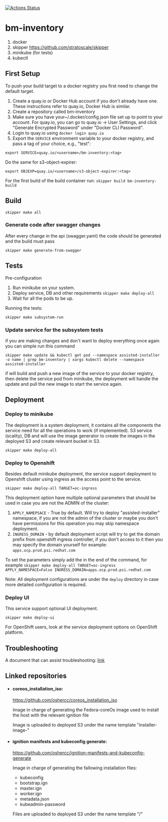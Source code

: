 [![Actions Status](https://github.com/filanov/bm-inventory/workflows/unit-test/badge.svg)](https://github.com/filanov/bm-inventory/actions)
# bm-inventory

1. docker
1. skipper https://github.com/stratoscale/skipper
1. minikube (for tests)
1. kubectl


## First Setup

To push your build target to a docker registry you first need to change the default target.
1. Create a quay.io or Docker Hub account if you don't already have one. These instructions refer to quay.io, Docker Hub is similar.
1. Create a repository called bm-inventory
1. Make sure you have your~/.docker/config.json file set up to point to your account. For quay.io, you can go to quay.io -> User Settings, and click "Generate Encrypted Password" under "Docker CLI Password".
1. Login to quay.io using `docker login quay.io`
1. Export the `SERVICE` environment variable to your docker registry, and pass a tag of your choice, e.g., "test":

```shell script
export SERVICE=quay.io/<username>/bm-inventory:<tag>
```

Do the same for s3-object-expirer:
```shell script
export OBJEXP=quay.io/<username>/s3-object-expirer:<tag>
```

For the first build of the build container run:
`skipper build bm-inventory-build`

## Build

`skipper make all`

### Generate code after swagger changes

After every change in the api (swagger.yaml) the code should be generated and the build must pass

`skipper make generate-from-swagger`

## Tests
Pre-configuration
1. Run minikube on your system.
2. Deploy service, DB and other requirements `skipper make deploy-all`
3. Wait for all the pods to be up.

Running the tests:

`skipper make subsystem-run`

### Update service for the subsystem tests

if you are making changes and don't want to deploy everything once again you can simple run this command

`skipper make update && kubectl get pod --namespace assisted-installer -o name | grep bm-inventory | xargs kubectl delete --namespace assisted-installer`

if will build and push a new image of the service to your docker registry, then delete the service pod from minikube, the deployment will handle the update and pull the new image to start the service again.

## Deployment

### Deploy to minikube

The deployment is a system deployment, it contains all the components the service need for all the operations to work (if implemented).
S3 service (scality), DB and will use the image generator to create the images in the deployed S3 and create relevant bucket in S3.

`skipper make deploy-all`

### Deploy to Openshift

Besides default minikube deployment, the service support deployment to Openshift cluster using ingress as the access point to the service.

`skipper make deploy-all TARGET=oc-ingress`

This deployment option have multiple optional parameters that should be used in case you are not the ADMIN of the cluster:
1. `APPLY_NAMEPSACE` - True by default. Will try to deploy "assisted-installer" namespace, if you are not the admin of the cluster or maybe you don't have permissions for this operation you may skip namespace deployment.
1. `INGRESS_DOMAIN` - by default deployment script will try to get the domain prefix from openshift ingress controller, if you don't access to it then you may specify the domain yourself for example: `apps.ocp.prod.psi.redhat.com`

To set the parameters simply add the in the end of the command, for example
`skipper make deploy-all TARGET=oc-ingress APPLY_NAMESPACE=False INGRESS_DOMAIN=apps.ocp.prod.psi.redhat.com`

Note: All deployment configurations are under the `deploy` directory in case more detailed configuration is required.

### Deploy UI

This service support optional UI deployment.

`skipper make deploy-ui`

For OpenShift users, look at the service deployment options on OpenShift platform.

## Troubleshooting

A document that can assist troubleshooting: [link](https://docs.google.com/document/d/1WDc5LQjNnqpznM9YFTGb9Bg1kqPVckgGepS4KBxGSqw)

##  Linked repositories 
* #### coreos_installation_iso:
    https://github.com/oshercc/coreos_installation_iso 

    Image in charge of generating the Fedora-coreOs image used to install the host with the relevant ignition file
    
    Image is uploaded to deployed S3 under the name template "installer-image-<cluster-id>"
* #### ignition manifests and kubeconfig generate:
    
    https://github.com/oshercc/ignition-manifests-and-kubeconfig-generate
    
    Image in charge of generating the fallowing installation files:
    * kubeconfig
    * bootstrap.ign
    * master.ign
    * worker.ign
    * metadata.json
    * kubeadmin-password
    
   Files are uploaded to deployed S3 under the name template  "<cluster-id>/<filenae>"
